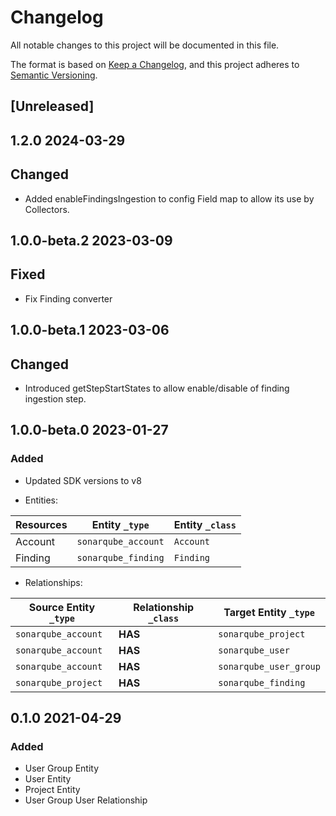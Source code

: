 # Changelog

All notable changes to this project will be documented in this file.

The format is based on [Keep a Changelog](https://keepachangelog.com/en/1.0.0/),
and this project adheres to
[Semantic Versioning](https://semver.org/spec/v2.0.0.html).

## [Unreleased]

## 1.2.0 2024-03-29

## Changed

- Added enableFindingsIngestion to config Field map to allow its use by
  Collectors.

## 1.0.0-beta.2 2023-03-09

## Fixed

- Fix Finding converter

## 1.0.0-beta.1 2023-03-06

## Changed

- Introduced getStepStartStates to allow enable/disable of finding ingestion
  step.

## 1.0.0-beta.0 2023-01-27

### Added

- Updated SDK versions to v8

- Entities:

| Resources | Entity `_type`      | Entity `_class` |
| --------- | ------------------- | --------------- |
| Account   | `sonarqube_account` | `Account`       |
| Finding   | `sonarqube_finding` | `Finding`       |

- Relationships:

| Source Entity `_type` | Relationship `_class` | Target Entity `_type`  |
| --------------------- | --------------------- | ---------------------- |
| `sonarqube_account`   | **HAS**               | `sonarqube_project`    |
| `sonarqube_account`   | **HAS**               | `sonarqube_user`       |
| `sonarqube_account`   | **HAS**               | `sonarqube_user_group` |
| `sonarqube_project`   | **HAS**               | `sonarqube_finding`    |

## 0.1.0 2021-04-29

### Added

- User Group Entity
- User Entity
- Project Entity
- User Group User Relationship
